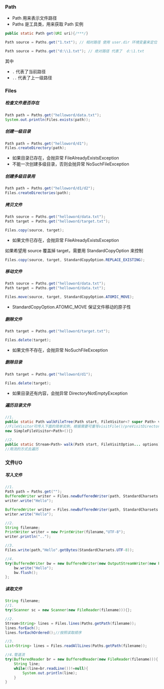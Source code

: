 ### Path

* Path 用来表示文件路径
* Paths 是工具类，用来获取 Path 实例

```java
public static Path get(URI uri){/***/} 

Path source = Paths.get("1.txt"); // 相对路径 使用 user.dir 环境变量来定位 1.txt

Path source = Paths.get("d:\\1.txt"); // 绝对路径 代表了  d:\1.txt
```

其中

* `.` 代表了当前路径
* `..` 代表了上一级路径

### Files

##### 检查文件是否存在

```java
Path path = Paths.get("helloword/data.txt");
System.out.println(Files.exists(path));
```

##### 创建一级目录

```java
Path path = Paths.get("helloword/d1");
Files.createDirectory(path);
```

* 如果目录已存在，会抛异常 FileAlreadyExistsException
* 不能一次创建多级目录，否则会抛异常 NoSuchFileException

##### 创建多级目录用

```java
Path path = Paths.get("helloword/d1/d2");
Files.createDirectories(path);
```

##### 拷贝文件

```java
Path source = Paths.get("helloword/data.txt");
Path target = Paths.get("helloword/target.txt");

Files.copy(source, target);
```

* 如果文件已存在，会抛异常 FileAlreadyExistsException

如果希望用 source 覆盖掉 target，需要用 StandardCopyOption 来控制

```java
Files.copy(source, target, StandardCopyOption.REPLACE_EXISTING);
```

##### 移动文件

```java
Path source = Paths.get("helloword/data.txt");
Path target = Paths.get("helloword/data.txt");

Files.move(source, target, StandardCopyOption.ATOMIC_MOVE);
```

* StandardCopyOption.ATOMIC_MOVE 保证文件移动的原子性

##### 删除文件

```java
Path target = Paths.get("helloword/target.txt");

Files.delete(target);
```

* 如果文件不存在，会抛异常 NoSuchFileException

##### 删除目录

```java
Path target = Paths.get("helloword/d1");

Files.delete(target);
```

* 如果目录还有内容，会抛异常 DirectoryNotEmptyException

##### 遍历目录文件

```java
//1.
public static Path walkFileTree(Path start, FileVisitor<? super Path> visitor){/***/};
//FileVisitor可传入下面的简单实例，根据需要可重写visitFile()/preVisitDirectory()/postVisitDirectory()
new SimpleFileVisitor<Path>(){}

//2.
public static Stream<Path> walk(Path start, FileVisitOption... options){/***/};
//用流的方式去遍历
```

### 文件I/O

##### 写入文件

```java
//1.
Path path = Paths.get("");
BufferedWriter writer = Files.newBufferedWriter(path, StandardCharsets.UTF_8);
writer.write("Hello");

BufferedWriter writer = Files.newBufferedWriter(path, StandardCharsets.UTF_8,StandardOpenOption.APPEND);//追加写
writer.write("Hello");

//2.
String filename;
PrintWriter writer = new PrintWriter(filename,"UTF-8");
writer.println("..");

//3.
Files.write(path,"Hello".getBytes(StandardCharsets.UTF-8));

//4.
try(BufferedWriter bw = new BufferedWriter(new OutputStreamWriter(new FileOutputStream(filename)))){
    bw.write("Hello");
    bw.flush();
};
```

##### 读取文件

```java
String filename;
//1.
try(Scanner sc = new Scanner(new FileReader(filename))){};

//2.
Stream<String> lines = Files.lines(Paths.getPath(filename));
lines.forEach();
lines.forEachOrdered();//按照读取顺序

//3.
List<String> lines = Files.readAllLines(Paths.getPath(filename));

//4.管道流
try(BufferedReader br = new BufferedReader(new FileReader(filename))){
    String line;
    while((line=br.readLine())!=null){
        System.out.println(line);
    }
}
```


